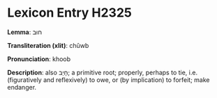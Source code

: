 # Lexicon Entry H2325

**Lemma**: חוּב

**Transliteration (xlit)**: chûwb

**Pronunciation**: khoob

**Description**:
also חָיַב; a primitive root; properly, perhaps to tie, i.e. (figuratively and reflexively) to owe, or (by implication) to forfeit; make endanger.
